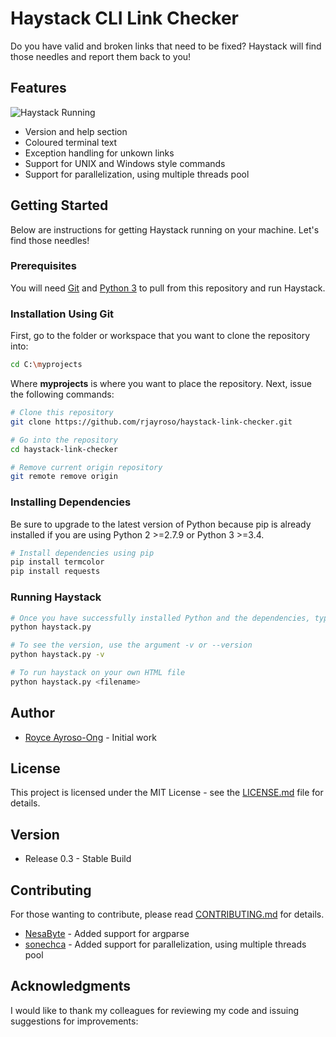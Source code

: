 # Haystack CLI Link Checker
Do you have valid and broken links that need to be fixed? Haystack will find those needles and report them back to you!
## Features
![Haystack Running](https://github.com/rjayroso/haystack-link-checker/blob/master/resources/haystack-run.gif)
- Version and help section
- Coloured terminal text
- Exception handling for unkown links
- Support for UNIX and Windows style commands
- Support for parallelization, using multiple threads pool

## Getting Started 
Below are instructions for getting Haystack running on your machine. Let's find those needles!
### Prerequisites
You will need [Git](https://git-scm.com/) and [Python 3](https://www.python.org/downloads/) to pull from this repository and run Haystack.
### Installation Using Git
First, go to the folder or workspace that you want to clone the repository into:
```bash
cd C:\myprojects
```
Where **myprojects** is where you want to place the repository. 
Next, issue the following commands:
```bash
# Clone this repository
git clone https://github.com/rjayroso/haystack-link-checker.git

# Go into the repository
cd haystack-link-checker

# Remove current origin repository
git remote remove origin 
```
### Installing Dependencies
 Be sure to upgrade to the latest version of Python because pip is already installed if you are using Python 2 >=2.7.9 or Python 3 >=3.4.
```bash
# Install dependencies using pip 
pip install termcolor
pip install requests
```
### Running Haystack
```bash
# Once you have successfully installed Python and the dependencies, type haystack.py to see help section
python haystack.py

# To see the version, use the argument -v or --version
python haystack.py -v

# To run haystack on your own HTML file
python haystack.py <filename>
```
## Author
- [Royce Ayroso-Ong](https://github.com/rjayroso) - Initial work
## License
This project is licensed under the MIT License - see the [LICENSE.md](https://github.com/rjayroso/react-vehicle-database-manager/blob/master/LICENSE) file for details.
## Version
- Release 0.3 - Stable Build
## Contributing
For those wanting to contribute, please read [CONTRIBUTING.md](https://gist.github.com/PurpleBooth/b24679402957c63ec426) for details.
- [NesaByte](https://github.com/NesaByte) - Added support for argparse
- [sonechca](https://github.com/sonechca) - Added support for parallelization, using multiple threads pool
## Acknowledgments
I would like to thank my colleagues for reviewing my code and issuing suggestions for improvements:
